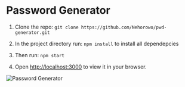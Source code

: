 # Password Generator

1) Clone the repo: `git clone https://github.com/Nehorowo/pwd-generator.git`

2) In the project directory run: `npm install` to install all dependepcies

3) Then run: `npm start`

4) Open [http://localhost:3000](http://localhost:3000) to view it in your browser.


![Password Generator](https://i2.paste.pics/8e7cacae83c3a3db8273b2c997e89bff.png)
